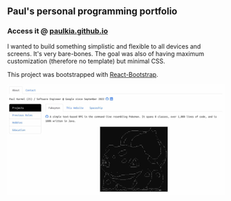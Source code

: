 ## Paul's personal programming portfolio
### Access it @ [paulkia.github.io](https://paulkia.github.io/)
I wanted to build something simplistic and flexible to all devices and screens. It's very bare-bones. The goal was also of having maximum customization (therefore no template) but minimal CSS.

This project was bootstrapped with [React-Bootstrap](https://react-bootstrap.github.io/).

![preview.jpg](src/data/preview.jpg)